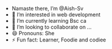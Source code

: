 - Namaste there, I’m @Aish-Sv
- 👀 I’m interested in web development 
- 🌱 I’m currently learning Bsc ca 
- 💞️ I’m looking to collaborate on ...
- 😄 Pronouns: She
- ⚡ Fun fact: Learner, Foodie and codiee

<!---
Aish-Sv/Aish-Sv is a ✨ special ✨ repository because its `README.md` (this file) appears on your GitHub profile.
You can click the Preview link to take a look at your changes.
--->
